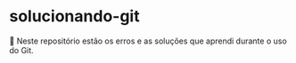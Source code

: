 # solucionando-git
:construction: Neste repositório estão os erros e as soluções que aprendi durante o uso do Git.
